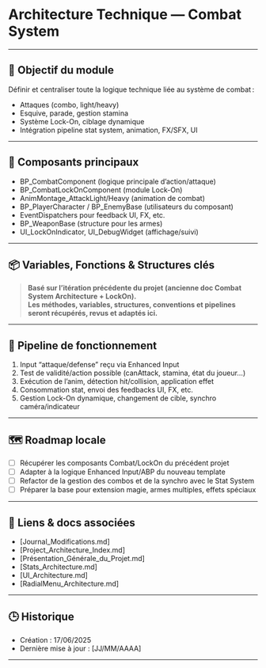 # Architecture Technique — Combat System

---

## 📌 Objectif du module

Définir et centraliser toute la logique technique liée au système de combat :  
- Attaques (combo, light/heavy)
- Esquive, parade, gestion stamina
- Système Lock-On, ciblage dynamique
- Intégration pipeline stat system, animation, FX/SFX, UI

---

## 🧩 Composants principaux

- BP_CombatComponent (logique principale d’action/attaque)
- BP_CombatLockOnComponent (module Lock-On)
- AnimMontage_AttackLight/Heavy (animation de combat)
- BP_PlayerCharacter / BP_EnemyBase (utilisateurs du composant)
- EventDispatchers pour feedback UI, FX, etc.
- BP_WeaponBase (structure pour les armes)
- UI_LockOnIndicator, UI_DebugWidget (affichage/suivi)

---

## 📦 Variables, Fonctions & Structures clés

> **Basé sur l’itération précédente du projet (ancienne doc Combat System Architecture + LockOn).  
> Les méthodes, variables, structures, conventions et pipelines seront récupérés, revus et adaptés ici.**

---

## 🔁 Pipeline de fonctionnement

1. Input “attaque/defense” reçu via Enhanced Input
2. Test de validité/action possible (canAttack, stamina, état du joueur…)
3. Exécution de l’anim, détection hit/collision, application effet
4. Consommation stat, envoi des feedbacks UI, FX, etc.
5. Gestion Lock-On dynamique, changement de cible, synchro caméra/indicateur

---

## 🗺️ Roadmap locale

- [ ] Récupérer les composants Combat/LockOn du précédent projet
- [ ] Adapter à la logique Enhanced Input/ABP du nouveau template
- [ ] Refactor de la gestion des combos et de la synchro avec le Stat System
- [ ] Préparer la base pour extension magie, armes multiples, effets spéciaux

---

## 🔗 Liens & docs associées

- [Journal_Modifications.md]
- [Project_Architecture_Index.md]
- [Présentation_Générale_du_Projet.md]
- [Stats_Architecture.md]
- [UI_Architecture.md]
- [RadialMenu_Architecture.md]

---

## 🕒 Historique

- Création : 17/06/2025
- Dernière mise à jour : [JJ/MM/AAAA]

---
